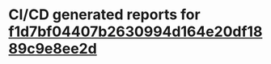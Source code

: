 # CI/CD generated reports for [f1d7bf04407b2630994d164e20df1889c9e8ee2d](https://github.com/hydephp/develop/commit/f1d7bf04407b2630994d164e20df1889c9e8ee2d)
